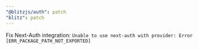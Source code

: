 ```yaml
---
"@blitzjs/auth": patch
"blitz": patch
---
```


Fix Next-Auth integration: `Unable to use next-auth with provider: Error [ERR_PACKAGE_PATH_NOT_EXPORTED]`

